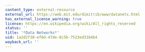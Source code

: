 ```yaml
---
content_type: external-resource
external_url: https://web.mit.edu/dimitrib/www/datanets.html
has_external_license_warning: true
license: https://en.wikipedia.org/wiki/All_rights_reserved
status: ''
title: '*Data Networks*'
uid: 1a2d2f30-ef8d-47de-8c5b-7523ed3164b4
wayback_url: ''
---
```

